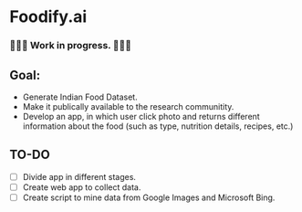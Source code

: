 # Foodify.ai

### 🚧🚧🚧 Work in progress. 🚧🚧🚧

## Goal:
- Generate Indian Food Dataset.
- Make it publically available to the research communitity.
- Develop an app, in which user click photo and returns different information about the food (such as type, nutrition details, recipes, etc.)

## TO-DO

- [ ] Divide app in different stages.
- [ ] Create web app to collect data.
- [ ] Create script to mine data from Google Images and Microsoft Bing.